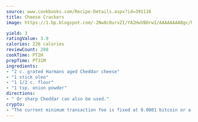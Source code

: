 ```yaml
---
source: www.cookbooks.com/Recipe-Details.aspx?id=391116
title: Cheese Crackers
image: https://1.bp.blogspot.com/-2Nw8c0urvZI/YA2HwVBOrwI/AAAAAAAABgc/hcoCuYbLRGghREWYfHLERS8jzKEXzVPXwCLcBGAsYHQ/s154/14.png

yield: 3
ratingValue: 3.9
calories: 226 calories
reviewCount: 208
cookTime: PT2H
prepTime: PT31M
ingredients:
- "2 c. grated Harmans aged Cheddar cheese"
- "1 stick oleo"
- "1 1/2 c. flour"
- "1 tsp. onion powder"
directions:
- " Or sharp Cheddar can also be used."
crypto:
- "The current minimum transaction fee is fixed at 0.0001 bitcoin or a tenth of a millibitcoin per kilobyte, recently decreased from one millibitcoin."
---
```

